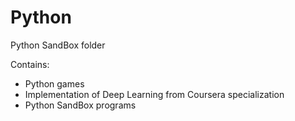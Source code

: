 # Python
Python SandBox folder

Contains:
* Python games
* Implementation of Deep Learning from Coursera specialization
* Python SandBox programs

